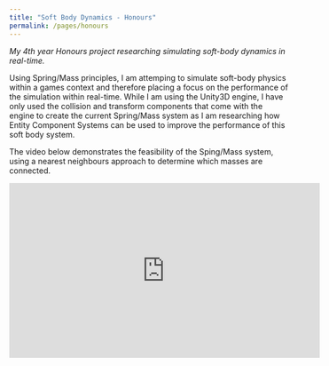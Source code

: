 ```yaml
---
title: "Soft Body Dynamics - Honours"
permalink: /pages/honours
---
```


*My 4th year Honours project researching simulating soft-body dynamics in real-time.*

Using Spring/Mass principles, I am attemping to simulate soft-body physics within a games context and therefore placing a focus on the performance of the simulation within real-time. While I am using the Unity3D engine, I have only used the collision and transform components that come with the engine to create the current Spring/Mass system as I am researching how Entity Component Systems can be used to improve the performance of this soft body system.

The video below demonstrates the feasibility of the Sping/Mass system, using a nearest neighbours approach to determine which masses are connected.

<iframe width="560" height="315" src="https://www.youtube.com/embed/e-H2lSZaFJc" frameborder="0" allow="accelerometer; autoplay; encrypted-media; gyroscope; picture-in-picture" allowfullscreen></iframe>
